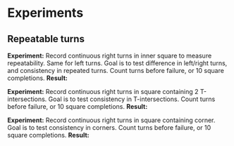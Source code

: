 # Experiments

## Repeatable turns
**Experiment:** Record continuous right turns in inner square to measure repeatability. Same for left turns. Goal is to test difference in left/right turns, and consistency in repeated turns. Count turns before failure, or 10 square completions.
**Result:**


**Experiment:** Record continuous right turns in square containing 2 T-intersections. Goal is to test consistency in T-intersections. Count turns before failure, or 10 square completions.
**Result:**

**Experiment:** Record continuous right turns in square containing corner. Goal is to test consistency in corners. Count turns before failure, or 10 square completions.
**Result:**